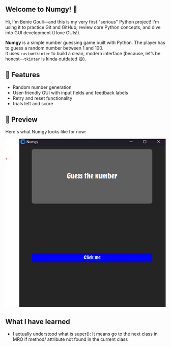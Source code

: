 ## Welcome to Numgy! 🎲

Hi, I'm Benie Gouli—and this is my very first "serious" Python project!
I'm using it to practice Git and GitHub, review core Python concepts, and dive into GUI development (I love GUIs!).

**Numgy** is a simple number guessing game built with Python. The player has to guess a random number between 1 and 100.  
It uses `customtkinter` to build a clean, modern interface (because, let’s be honest—`tkinter` is kinda outdated 😄).


## 🔧 Features
- Random number generation
- User-friendly GUI with input fields and feedback labels
- Retry and reset functionality
- trials left and score

## 📸 Preview

Here's what Numgy looks like for now:

![Numgy Screenshot](assets/small_Overview.png)


## What I have learned
- I actually understood what is super(): It means go to the next class in MRO if method/ attribute not found in the current class



  



